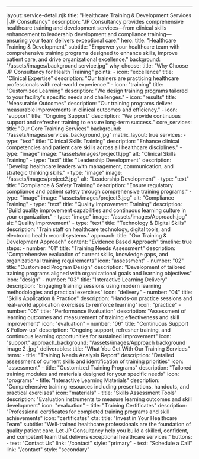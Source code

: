 ---
layout: service-detail.njk
title: "Healthcare Training & Development Services | JP Consultancy"
description: "JP Consultancy provides comprehensive healthcare training and development services—from clinical skills enhancement to leadership development and compliance training—ensuring your team delivers exceptional care."
hero:
  title: "Healthcare Training & Development"
  subtitle: "Empower your healthcare team with comprehensive training programs designed to enhance skills, improve patient care, and drive organizational excellence."
  background: "/assets/images/background service.jpg"
why_choose:
  title: "Why Choose JP Consultancy for Health Training"
  points:
    - icon: "excellence"
      title: "Clinical Expertise"
      description: "Our trainers are practicing healthcare professionals with real-world experience."
    - icon: "training"
      title: "Customized Learning"
      description: "We design training programs tailored to your facility's specific needs and challenges."
    - icon: "results"
      title: "Measurable Outcomes"
      description: "Our training programs deliver measurable improvements in clinical outcomes and efficiency."
    - icon: "support"
      title: "Ongoing Support"
      description: "We provide continuous support and refresher training to ensure long-term success."
core_services:
  title: "Our Core Training Services"
  background: "/assets/images/services_background.jpg"
  matrix_layout: true
  services:
    - type: "text"
      title: "Clinical Skills Training"
      description: "Enhance clinical competencies and patient care skills across all healthcare disciplines."
    - type: "image"
      image: "/assets/images/project1.jpg"
      alt: "Clinical Skills Training"
    - type: "text"
      title: "Leadership Development"
      description: "Develop healthcare leaders with management, communication, and strategic thinking skills."
    - type: "image"
      image: "/assets/images/project2.jpg"
      alt: "Leadership Development"
    - type: "text"
      title: "Compliance & Safety Training"
      description: "Ensure regulatory compliance and patient safety through comprehensive training programs."
    - type: "image"
      image: "/assets/images/project3.jpg"
      alt: "Compliance Training"
    - type: "text"
      title: "Quality Improvement Training"
      description: "Build quality improvement capabilities and continuous learning culture in your organization."
    - type: "image"
      image: "/assets/images/Approach.jpg"
      alt: "Quality Improvement"
    - type: "text"
      title: "Technology & Digital Skills"
      description: "Train staff on healthcare technology, digital tools, and electronic health record systems."
approach:
  title: "Our Training & Development Approach"
  content: "Evidence Based Approach"
  timeline: true
  steps:
    - number: "01"
      title: "Training Needs Assessment"
      description: "Comprehensive evaluation of current skills, knowledge gaps, and organizational training requirements"
      icon: "assessment"
    - number: "02"
      title: "Customized Program Design"
      description: "Development of tailored training programs aligned with organizational goals and learning objectives"
      icon: "design"
    - number: "03"
      title: "Interactive Learning Delivery"
      description: "Engaging training sessions using modern learning methodologies and practical exercises"
      icon: "delivery"
    - number: "04"
      title: "Skills Application & Practice"
      description: "Hands-on practice sessions and real-world application exercises to reinforce learning"
      icon: "practice"
    - number: "05"
      title: "Performance Evaluation"
      description: "Assessment of learning outcomes and measurement of training effectiveness and skill improvement"
      icon: "evaluation"
    - number: "06"
      title: "Continuous Support & Follow-up"
      description: "Ongoing support, refresher training, and continuous learning opportunities for sustained improvement"
      icon: "support"
approach_background: "/assets/images/Approach background image 2 .jpg"
deliverables:
  title: "What You Get With Our Training Services"
  items:
    - title: "Training Needs Analysis Report"
      description: "Detailed assessment of current skills and identification of training priorities"
      icon: "assessment"
    - title: "Customized Training Programs"
      description: "Tailored training modules and materials designed for your specific needs"
      icon: "programs"
    - title: "Interactive Learning Materials"
      description: "Comprehensive training resources including presentations, handouts, and practical exercises"
      icon: "materials"
    - title: "Skills Assessment Tools"
      description: "Evaluation instruments to measure learning outcomes and skill development"
      icon: "evaluation"
    - title: "Training Certificates"
      description: "Professional certificates for completed training programs and skill achievements"
      icon: "certificates"
cta:
  title: "Invest in Your Healthcare Team"
  subtitle: "Well-trained healthcare professionals are the foundation of quality patient care. Let JP Consultancy help you build a skilled, confident, and competent team that delivers exceptional healthcare services."
  buttons:
    - text: "Contact Us"
      link: "/contact"
      style: "primary"
    - text: "Schedule a Call"
      link: "/contact"
      style: "secondary" 